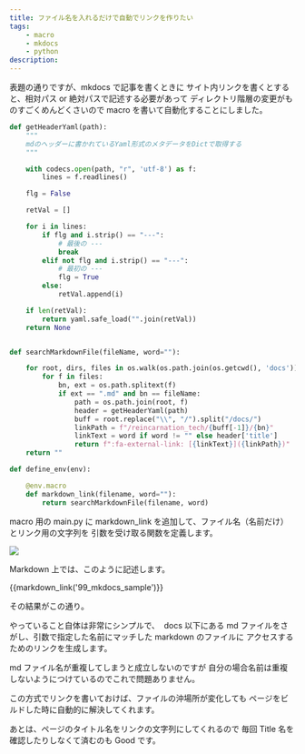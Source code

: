 ```yaml
---
title: ファイル名を入れるだけで自動でリンクを作りたい
tags:
    - macro
    - mkdocs
    - python
description:
---
```


表題の通りですが、mkdocs で記事を書くときに
サイト内リンクを書くとすると、相対パス or 絶対パスで記述する必要があって
ディレクトリ階層の変更がものすごくめんどくさいので
macro を書いて自動化することにしました。

```python
def getHeaderYaml(path):
    """
    mdのヘッダーに書かれているYaml形式のメタデータをDictで取得する
    """

    with codecs.open(path, "r", 'utf-8') as f:
        lines = f.readlines()

    flg = False

    retVal = []

    for i in lines:
        if flg and i.strip() == "---":
            # 最後の ---
            break
        elif not flg and i.strip() == "---":
            # 最初の ---
            flg = True
        else:
            retVal.append(i)

    if len(retVal):
        return yaml.safe_load("".join(retVal))
    return None


def searchMarkdownFile(fileName, word=""):

    for root, dirs, files in os.walk(os.path.join(os.getcwd(), 'docs')):
        for f in files:
            bn, ext = os.path.splitext(f)
            if ext == ".md" and bn == fileName:
                path = os.path.join(root, f)
                header = getHeaderYaml(path)
                buff = root.replace("\\", "/").split("/docs/")
                linkPath = f"/reincarnation_tech/{buff[-1]}/{bn}"
                linkText = word if word != "" else header['title']
                return f":fa-external-link: [{linkText}]({linkPath})"
    return ""

def define_env(env):

    @env.macro
    def markdown_link(filename, word=""):
        return searchMarkdownFile(filename, word)
```

macro 用の main.py に markdown_link を追加して、ファイル名（名前だけ）とリンク用の文字列を
引数を受け取る関数を定義します。

![](https://gyazo.com/e662d743810975fe7f975a64c8a7191e.png)

Markdown 上では、このように記述します。

{{markdown_link('99_mkdocs_sample')}}

その結果がこの通り。

やっていること自体は非常にシンプルで、
![]()
docs 以下にある md ファイルをさがし、引数で指定した名前にマッチした markdown のファイルに
アクセスするためのリンクを生成します。

md ファイル名が重複してしまうと成立しないのですが
自分の場合名前は重複しないようにつけているのでこれで問題ありません。

この方式でリンクを書いておけば、ファイルの沖場所が変化しても
ページをビルドした時に自動的に解決してくれます。

あとは、ページのタイトル名をリンクの文字列にしてくれるので
毎回 Title 名を確認したりしなくて済むのも Good です。
